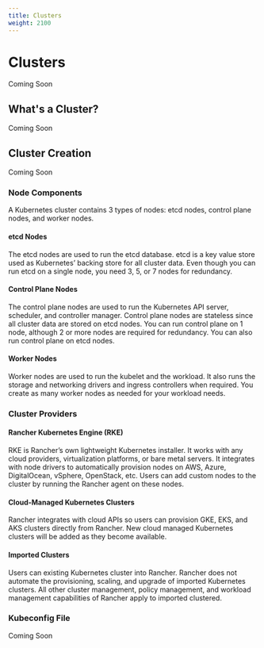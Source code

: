 ```yaml
---
title: Clusters
weight: 2100
---
```


# Clusters

Coming Soon

## What's a Cluster?

Coming Soon

## Cluster Creation

Coming Soon

### Node Components

A Kubernetes cluster contains 3 types of nodes: etcd nodes, control plane nodes, and worker nodes.

#### etcd Nodes

The etcd nodes are used to run the etcd database. etcd is a key value store used as Kubernetes’ backing store for all cluster data. Even though you can run etcd on a single node, you need 3, 5, or 7 nodes for redundancy.

#### Control Plane Nodes

The control plane nodes are used to run the Kubernetes API server, scheduler, and controller manager. Control plane nodes are stateless since all cluster data are stored on etcd nodes. You can run control plane on 1 node, although 2 or more nodes are required for redundancy. You can also run control plane on etcd nodes.

#### Worker Nodes

Worker nodes are used to run the kubelet and the workload. It also runs the storage and networking drivers and ingress controllers when required. You create as many worker nodes as needed for your workload needs.

### Cluster Providers

#### Rancher Kubernetes Engine (RKE)

RKE is Rancher’s own lightweight Kubernetes installer. It works with any cloud providers, virtualization platforms, or bare metal servers. It integrates with node drivers to automatically provision nodes on AWS, Azure, DigitalOcean, vSphere, OpenStack, etc. Users can add custom nodes to the cluster by running the Rancher agent on these nodes.

#### Cloud-Managed Kubernetes Clusters

Rancher integrates with cloud APIs so users can provision GKE, EKS, and AKS clusters directly from Rancher. New cloud managed Kubernetes clusters will be added as they become available.

#### Imported Clusters

Users can existing Kubernetes cluster into Rancher. Rancher does not automate the provisioning, scaling, and upgrade of imported Kubernetes clusters. All other cluster management, policy management, and workload management capabilities of Rancher apply to imported clustered.

### Kubeconfig File

Coming Soon
